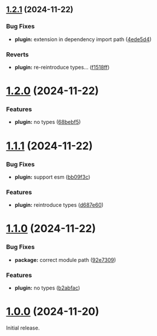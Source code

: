 ## [1.2.1](https://github.com/olets/markdown-it-wrapperless-fence-rule/compare/v1.2.0...v1.2.1) (2024-11-22)


### Bug Fixes

* **plugin:** extension in dependency import path ([4ede5d4](https://github.com/olets/markdown-it-wrapperless-fence-rule/commit/4ede5d4a1024d4d9e61db0e9df367a24ad48641a))


### Reverts

* **plugin:** re-reintroduce types... ([f1518ff](https://github.com/olets/markdown-it-wrapperless-fence-rule/commit/f1518ffcfcdf60887ea9cde75a9412e640b905e9))



# [1.2.0](https://github.com/olets/markdown-it-wrapperless-fence-rule/compare/v1.1.1...v1.2.0) (2024-11-22)


### Features

* **plugin:** no types ([68bebf5](https://github.com/olets/markdown-it-wrapperless-fence-rule/commit/68bebf560a7e265adb1216b130e69d5a8b136f12))


# [1.1.1](https://github.com/olets/markdown-it-wrapperless-fence-rule/compare/v1.1.0...v1.1.1) (2024-11-22)


### Bug Fixes

* **plugin:** support esm ([bb09f3c](https://github.com/olets/markdown-it-wrapperless-fence-rule/commit/bb09f3ca4de2aa54132b2713da58129fd030dee2))


### Features

* **plugin:** reintroduce types ([d687e60](https://github.com/olets/markdown-it-wrapperless-fence-rule/commit/d687e60c29d7f8ee713a2b906674e899b875c05b))



# [1.1.0](https://github.com/olets/markdown-it-wrapperless-fence-rule/compare/v1.0.0...v1.1.0) (2024-11-22)


### Bug Fixes

* **package:** correct module path ([92e7309](https://github.com/olets/markdown-it-wrapperless-fence-rule/commit/92e7309b6fb8701a33f40979c3a6fce7b49f01c2))


### Features

* **plugin:** no types ([b2abfac](https://github.com/olets/markdown-it-wrapperless-fence-rule/commit/b2abfaca76fc8a7a25426964e8ccc31a97de8283))



# [1.0.0](https://github.com/olets/markdown-it-wrapperless-fence-rule/compare/initial...v1.0.0) (2024-11-20)

Initial release.
